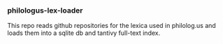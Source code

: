 ### philologus-lex-loader

This repo reads github repositories for the lexica used in philolog.us and loads them into a sqlite db and tantivy full-text index.
